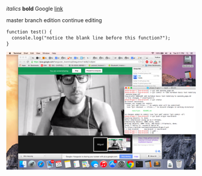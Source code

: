 
*italics*
**bold**
Google [link](https://www.google.com)

master branch edition
continue editing

```
function test() {
  console.log("notice the blank line before this function?");
}
```

![alt text](screenshot.png)